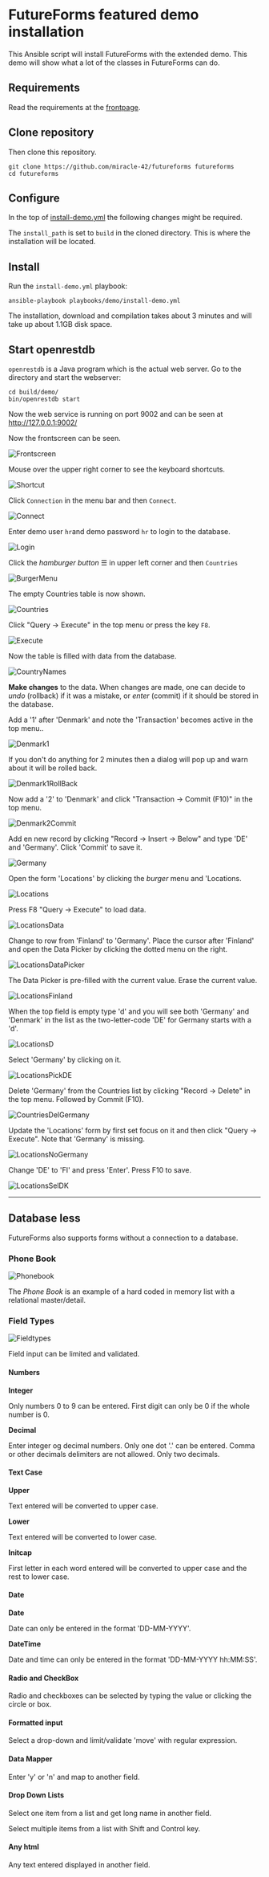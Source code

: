 # FutureForms featured demo installation

This Ansible script will install FutureForms with the extended demo.
This demo will show what a lot of the classes in FutureForms can do.

## Requirements

Read the requirements at the [frontpage](../../README.md).

## Clone repository

Then clone this repository.

```
git clone https://github.com/miracle-42/futureforms futureforms
cd futureforms
```

## Configure

In the top of [install-demo.yml](install-demo.yml) the
following changes might be required.

The `install_path` is set to `build` in the cloned directory.
This is where the installation will be located.

## Install

Run the `install-demo.yml` playbook:

```
ansible-playbook playbooks/demo/install-demo.yml 
```

The installation, download and compilation takes about 3 minutes
and will take up about 1.1GB disk space.

## Start openrestdb

`openrestdb` is a Java program which is the actual web server.
Go to the directory and start the webserver:

```
cd build/demo/
bin/openrestdb start
```

Now the web service is running on port 9002
and can be seen at http://127.0.0.1:9002/

Now the frontscreen can be seen.

![Frontscreen](img/ffscreenshot_1.png)

Mouse over the upper right corner to see the
keyboard shortcuts.

![Shortcut](img/ffscreenshot_20.png)

Click `Connection` in the menu bar and then `Connect`.

![Connect](img/ffscreenshot_2.png)

Enter demo user `hr`and demo password `hr` to login to the database.

![Login](img/ffscreenshot_3.png)

Click the *hamburger button* ☰ in upper left corner and then `Countries`

![BurgerMenu](img/ffscreenshot_4.png)

The empty Countries table is now shown.

![Countries](img/ffscreenshot_5.png)

Click "Query -> Execute" in the top menu or press the key `F8`.

![Execute](img/ffscreenshot_6.png)

Now the table is filled with data from the database.

![CountryNames](img/ffscreenshot_7.png)

**Make changes** to the data.
When changes are made,
one can decide to *undo* (rollback) if it was a mistake,
or *enter* (commit) if it should be stored in the database.

Add a '1' after 'Denmark' and note the 'Transaction' becomes
active in the top menu..

![Denmark1](img/ffscreenshot_10.png)

If you don't do anything for 2 minutes then a dialog
will pop up and warn about it will be rolled back.

![Denmark1RollBack](img/ffscreenshot_11.png)

Now add a '2' to 'Denmark' and click
"Transaction -> Commit (F10)" in the top menu.

![Denmark2Commit](img/ffscreenshot_12.png)

Add en new record by clicking
"Record -> Insert -> Below"
and type 'DE' and 'Germany'.
Click 'Commit' to save it.

![Germany](img/ffscreenshot_13.png)

Open the form 'Locations' by clicking the
*burger* menu and 'Locations.

![Locations](img/ffscreenshot_14.png)

Press F8 "Query -> Execute" to load data.

![LocationsData](img/ffscreenshot_15.png)

Change to row from 'Finland' to 'Germany'.
Place the cursor after 'Finland' and open
the Data Picker by clicking the dotted menu on the right.

![LocationsDataPicker](img/ffscreenshot_16.png)

The Data Picker is pre-filled with the current value.
Erase the current value.

![LocationsFinland](img/ffscreenshot_17.png)

When the top field is empty type 'd'
and you will see both 'Germany' and 'Denmark' in the list
as the two-letter-code 'DE' for Germany starts with a 'd'.

![LocationsD](img/ffscreenshot_18.png)

Select 'Germany' by clicking on it.

![LocationsPickDE](img/ffscreenshot_19.png)

Delete 'Germany' from the Countries list by clicking
"Record -> Delete" in the top menu.
Followed by Commit (F10).

![CountriesDelGermany](img/ffscreenshot_21.png)

Update the 'Locations' form by first set focus on it
and then click "Query -> Execute".
Note that 'Germany' is missing.

![LocationsNoGermany](img/ffscreenshot_22.png)

Change 'DE' to 'FI' and press 'Enter'.
Press F10 to save.

![LocationsSelDK](img/ffscreenshot_23.png)

---

## Database less

FutureForms also supports forms without a connection to a database.

### Phone Book

![Phonebook](img/ffscreenshot_8.png)

The *Phone Book* is an example of a hard coded in memory list
with a relational master/detail.

### Field Types

![Fieldtypes](img/ffscreenshot_9.png)

Field input can be limited and validated.

#### Numbers

**Integer**

Only numbers 0 to 9 can be entered.
First digit can only be 0 if the whole number is 0.

**Decimal**

Enter integer og decimal numbers.
Only one dot '.' can be entered.
Comma or other decimals delimiters are not allowed.
Only two decimals.

#### Text Case

**Upper**

Text entered will be converted to upper case.

**Lower**

Text entered will be converted to lower case.

**Initcap**

First letter in each word entered will be converted to upper case
and the rest to lower case.

#### Date

**Date**

Date can only be entered in the format 'DD-MM-YYYY'.

**DateTime**

Date and time can only be entered in the format 'DD-MM-YYYY hh:MM:SS'.

#### Radio and CheckBox

Radio and checkboxes can be selected by typing the value 
or clicking the circle or box.

#### Formatted input

Select a drop-down
and limit/validate 'move' with regular expression.

#### Data Mapper

Enter 'y' or 'n' and map to another field.

#### Drop Down Lists

Select one item from a list and get long name in another field.

Select multiple items from a list with Shift and Control key.

#### Any html

Any text entered displayed in another field.
